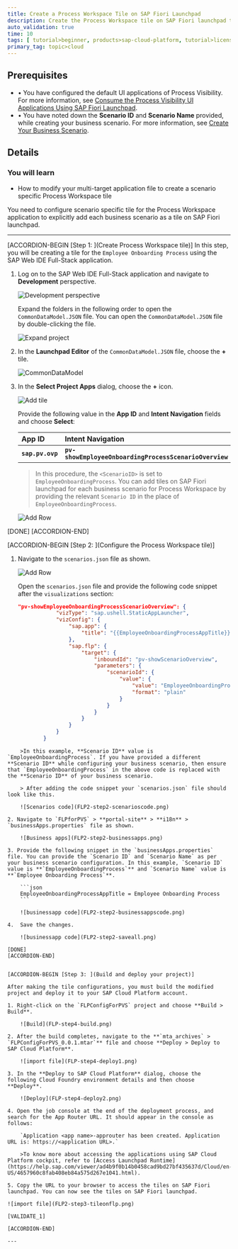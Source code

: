 ```yaml
---
title: Create a Process Workspace Tile on SAP Fiori Launchpad
description: Create the Process Workspace tile on SAP Fiori launchpad that is used to gain visibility on workflow.
auto_validation: true
time: 10
tags: [ tutorial>beginner, products>sap-cloud-platform, tutorial>license]
primary_tag: topic>cloud
---
```


## Prerequisites
 - • You have configured the default UI applications of Process Visibility. For more information, see [Consume the Process Visibility UI Applications Using SAP Fiori Launchpad](cp-cf-processvisibility-setup-flp).
 - • You have noted down the **Scenario ID** and **Scenario Name** provided, while creating your business scenario. For more information, see [Create Your Business Scenario](cp-cf-processvisibility-model-configscenario).

## Details
### You will learn
  - How to modify your multi-target application file to create a scenario specific Process Workspace tile

You need to configure scenario specific tile for the Process Workspace application to explicitly add each business scenario as a tile on SAP Fiori launchpad.

---

[ACCORDION-BEGIN [Step 1: ](Create Process Workspace tile)]
In this step, you will be creating a tile for the `Employee Onboarding Process` using the SAP Web IDE Full-Stack application.

1. Log on to the SAP Web IDE Full-Stack application and navigate to **Development** perspective.

    ![Development perspective](FLP-step2-2.png)

    Expand the folders in the following order to open the `CommonDataModel.JSON` file. You can open the `CommonDataModel.JSON` file by double-clicking the file.

    ![Expand project](FLP2-step1-expandproject.png)

2. In the **Launchpad Editor** of the `CommonDataModel.JSON` file, choose the **+** tile.

    ![CommonDataModel](FLP2-step1-datamodelplus.png)

3. In the **Select Project Apps** dialog, choose the **+** icon.

    ![Add tile](FLP2-step1-addtileplus.png)

    Provide the following value in the **App ID** and **Intent Navigation** fields and choose **Select**:

    |  App ID     | Intent Navigation  
    |  :------------- | :-------------   
    |  **`sap.pv.ovp`** | **`pv-showEmployeeOnboardingProcessScenarioOverview`**

    >In this procedure, the `<ScenarioID>` is set to `EmployeeOnboardingProcess`. You can add tiles on SAP Fiori launchpad for each business scenario for Process Workspace by providing the relevant `Scenario ID` in the place of `EmployeeOnboardingProcess`.

    ![Add Row](FLP2-step1-addtile.png)

[DONE]
[ACCORDION-END]

[ACCORDION-BEGIN [Step 2: ](Configure the Process Workspace tile)]

1.	Navigate to the `scenarios.json` file as shown.

    ![Add Row](FLP2-step1-addtile.png)

    Open the `scenarios.json` file and provide the following code snippet after the `visualizations` section:

    ```JSON
    "pv-showEmployeeOnboardingProcessScenarioOverview": {
                "vizType": "sap.ushell.StaticAppLauncher",
                "vizConfig": {
                    "sap.app": {
                        "title": "{{EmployeeOnboardingProcessAppTitle}}"
                    },
                    "sap.flp": {
                        "target": {
                            "inboundId": "pv-showScenarioOverview",
                            "parameters": {
                                "scenarioId": {
                                    "value": {
                                        "value": "EmployeeOnboardingProcess",
                                        "format": "plain"
                                    }
                                }
                            }
                        }
                    }
                }
            }
```
    >In this example, **Scenario ID** value is `EmployeeOnboardingProcess`. If you have provided a different **Scenario ID** while configuring your business scenario, then ensure that `EmployeeOnboardingProcess` in the above code is replaced with the **Scenario ID** of your business scenario.

    > After adding the code snippet your `scenarios.json` file should look like this.

    ![Scenarios code](FLP2-step2-scenarioscode.png)

2. Navigate to `FLPforPVS` > **portal-site** > **i18n** > `businessApps.properties` file as shown.

    ![Business apps](FLP2-step2-businessapps.png)

3. Provide the following snippet in the `businessApps.properties` file. You can provide the `Scenario ID` and `Scenario Name` as per your business scenario configuration. In this example, `Scenario ID` value is **`EmployeeOnboardingProcess`** and `Scenario Name` value is **`Employee Onboarding Process`**.

    ```json
    EmployeeOnboardingProcessAppTitle = Employee Onboarding Process
    ```

    ![businessapp code](FLP2-step2-businessappscode.png)  

4.	Save the changes.

    ![businessapp code](FLP2-step2-saveall.png)

[DONE]
[ACCORDION-END]


[ACCORDION-BEGIN [Step 3: ](Build and deploy your project)]

After making the tile configurations, you must build the modified project and deploy it to your SAP Cloud Platform account.

1. Right-click on the `FLPConfigForPVS` project and choose **Build > Build**.

    ![Build](FLP-step4-build.png)

2. After the build completes, navigate to the **`mta_archives` > `FLPConfigForPVS_0.0.1.mtar`** file and choose **Deploy > Deploy to SAP Cloud Platform**.

    ![import file](FLP-step4-deploy1.png)

3. In the **Deploy to SAP Cloud Platform** dialog, choose the following Cloud Foundry environment details and then choose **Deploy**.

    ![Deploy](FLP-step4-deploy2.png)

4. Open the job console at the end of the deployment process, and search for the App Router URL. It should appear in the console as follows:

    `Application <app name>-approuter has been created. Application URL is: https://<application URL>.`

    >To know more about accessing the applications using SAP Cloud Platform cockpit, refer to [Access Launchpad Runtime](https://help.sap.com/viewer/ad4b9f0b14b0458cad9bd27bf435637d/Cloud/en-US/4657960c8fab408eb84a575d267e1041.html).

5. Copy the URL to your browser to access the tiles on SAP Fiori launchpad. You can now see the tiles on SAP Fiori launchpad.

![import file](FLP2-step3-tileonflp.png)

[VALIDATE_1]

[ACCORDION-END]

---
